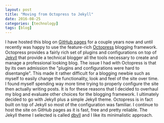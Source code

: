 ```yaml
---
layout: post
title: "Moving from Octopress to Jekyll"
date: 2016-08-25
categories: [technology]
tags: [blog]
---
```


I have hosted this blog on [GitHub pages](https://pages.github.com/) for a couple years now and until recently was happy to use the feature-rich [Octopress](http://octopress.org/) blogging framework. Octopress provides a fairly rich set of plugins and configurations on top of [Jekyll](https://jekyllrb.com/) that provide a technical blogger all the tools necessary to create and manage a professional looking blog. The issue I had with Octopress is that by its own admission the "plugins and configurations were hard to disentangle". This made it rather difficult for a blogging newbie such as myself to easily change the functionality, look and feel of the site over time. I found myself spending way more time trying to properly configure the site then actually writing posts. It is for these reasons that I decided to overhaul my blog and evaluate other choices for the blogging framework. I ultimately decided to go with Jekyll plus a simple Jekyll theme. Octopress is in fact built on top of Jekyll so most of the configuration was familiar. I continue to host the site on GitHub pages as it is fast, free and pretty reliable. The Jekyll theme I selected is called [dbyll](https://github.com/dbtek/dbyll) and I like its minimalistic approach.